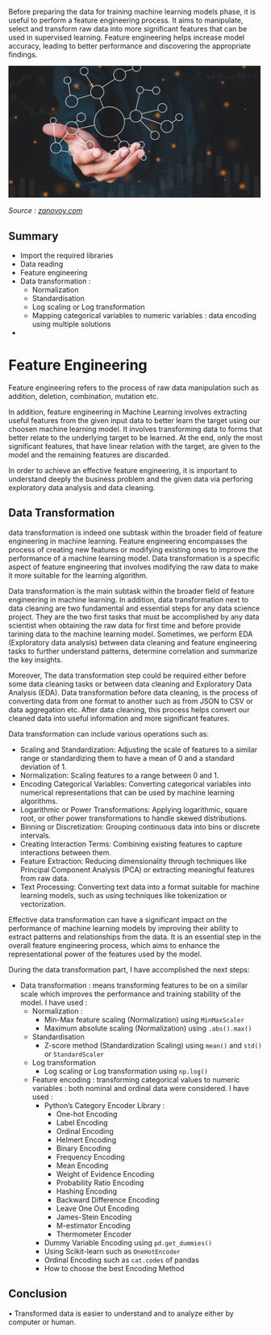 Before preparing the data for training machine learning models phase, it is useful to perform a feature engineering process. 
It aims to manipulate, select and transform raw data into more significant features that can be used in supervised learning.
Feature engineering helps increase model accuracy, leading to better performance and discovering the appropriate findings.

<div>
<img src="images/data_transformation.png "Data cleaning" width="500"/>
</div>

*Source : [zanovoy.com](https://www.zanovoy.com/blog-posts/data-transformation-the-benefits-of-taking-the-time-to-right-your-wrongs)*

## Summary 
- Import the required libraries
- Data reading
- Feature engineering 
- Data transformation :
    - Normalization
    - Standardisation 
    - Log scaling or Log transformation 
    - Mapping categorical variables to numeric variables : data encoding using multiple solutions
- 
# Feature Engineering
 
 Feature engineering refers to the process of raw data manipulation such as addition, deletion, combination, mutation etc. 

 In addition, feature engineering in Machine Learning involves extracting useful features from the given input data to better learn the target using our choosen machine learning model. It involves transforming data to forms that better relate to the underlying target to be learned. 
 At the end, only the most significant features, that have linear relation with the target, are given to the model and the remaining features are discarded.
 
In order to achieve an effective feature engineering, it is important to understand deeply the business problem and the given data via perforing exploratory data analysis and data cleaning.

##  Data Transformation 

data transformation is indeed one subtask within the broader field of feature engineering in machine learning. Feature engineering encompasses the process of creating new features or modifying existing ones to improve the performance of a machine learning model. Data transformation is a specific aspect of feature engineering that involves modifying the raw data to make it more suitable for the learning algorithm.


Data transformation is the main subtask within the broader field of feature engineering in machine learning. In addition, data transformation next to data cleaning are
two fundamental and essential steps for any data science project. They are the two first tasks that must be accomplished by any data scientist
when obtaining the raw data for first time and before provide tarining data to the machine learning model.
Sometimes, we perform EDA (Exploratory data analysis) between data cleaning and feature engineering tasks
to further understand patterns, determine correlation and summarize the key insights.

Moreover, The data transformation step could be required either before some data cleaning tasks or between data cleaning and Exploratory Data Analysis (EDA). Data transformation before data cleaning, is the process of converting data from one format to another such as from JSON to CSV or data aggregation etc. After data cleaning, this process helps convert our cleaned data into useful information and more significant features. 

Data transformation can include various operations such as:

- Scaling and Standardization: Adjusting the scale of features to a similar range or standardizing them to have a mean of 0 and a standard deviation of 1.
- Normalization: Scaling features to a range between 0 and 1.
- Encoding Categorical Variables: Converting categorical variables into numerical representations that can be used by machine learning algorithms.
- Logarithmic or Power Transformations: Applying logarithmic, square root, or other power transformations to handle skewed distributions.
- Binning or Discretization: Grouping continuous data into bins or discrete intervals.
- Creating Interaction Terms: Combining existing features to capture interactions between them.
- Feature Extraction: Reducing dimensionality through techniques like Principal Component Analysis (PCA) or extracting meaningful features from raw data.
- Text Processing: Converting text data into a format suitable for machine learning models, such as using techniques like tokenization or vectorization.
  
Effective data transformation can have a significant impact on the performance of machine learning models by improving their ability to extract patterns and relationships from the data. It is an essential step in the overall feature engineering process, which aims to enhance the representational power of the features used by the model.


During the data transformation part, I have accomplished the next steps: 

- Data transformation : means transforming features to be on a similar scale which improves the performance and training stability of the model. I have used :
  - Normalization : 
    - Min-Max feature scaling (Normalization) using `MinMaxScaler`
    - Maximum absolute scaling (Normalization) using `.abs().max()`
  - Standardisation
    - Z-score method (Standardization Scaling) using `mean()` and `std()` or `StandardScaler` 
  - Log transformation
    - Log scaling or Log transformation using `np.log()` 
  - Feature encoding : transforming categorical values to numeric variables : both nominal and ordinal data were considered. I have used :
    - Python’s Category Encoder Library :
      - One-hot Encoding
      - Label Encoding
      - Ordinal Encoding
      - Helmert Encoding
      - Binary Encoding
      - Frequency Encoding
      - Mean Encoding
      - Weight of Evidence Encoding
      - Probability Ratio Encoding
      - Hashing Encoding
      - Backward Difference Encoding
      - Leave One Out Encoding
      - James-Stein Encoding
      - M-estimator Encoding
      - Thermometer Encoder
    - Dummy Variable Encoding using `pd.get_dummies()`
    - Using Scikit-learn such as `OneHotEncoder`
    - Ordinal Encoding such as `cat.codes` of pandas
    - How to choose the best Encoding Method
 
## Conclusion
• Transformed data is easier to understand and to analyze either by computer or human.
